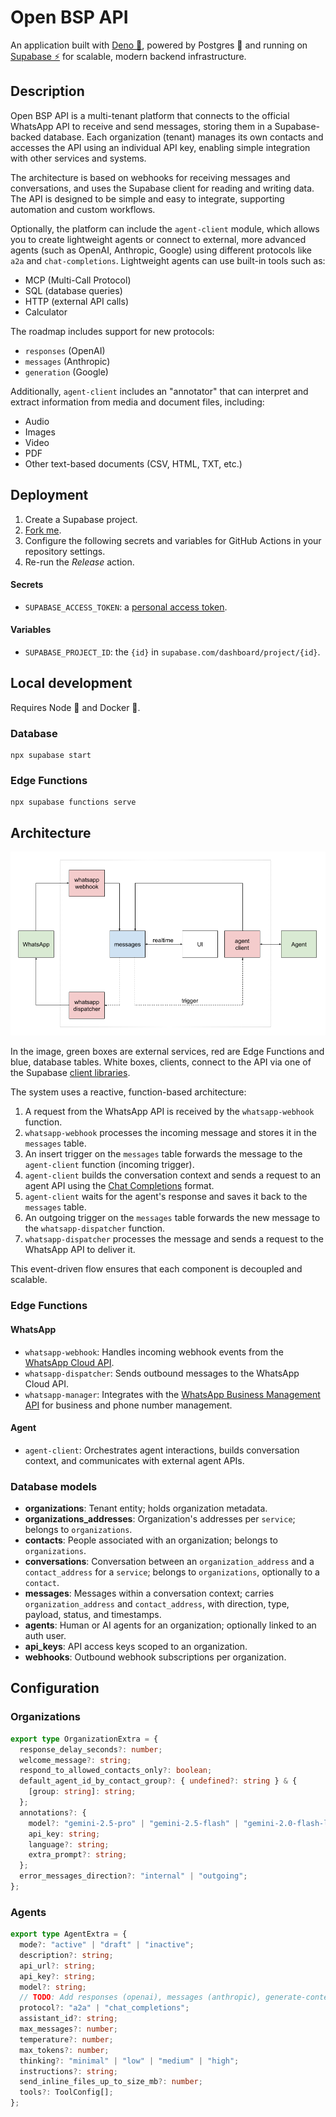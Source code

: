 # Open BSP API

An application built with [Deno 🦕](https://deno.land), powered by Postgres 🐘 and running on [Supabase ⚡](https://supabase.com) for scalable, modern backend infrastructure.

## Description

Open BSP API is a multi-tenant platform that connects to the official WhatsApp API to receive and send messages, storing them in a Supabase-backed database. Each organization (tenant) manages its own contacts and accesses the API using an individual API key, enabling simple integration with other services and systems.

The architecture is based on webhooks for receiving messages and conversations, and uses the Supabase client for reading and writing data. The API is designed to be simple and easy to integrate, supporting automation and custom workflows.

Optionally, the platform can include the `agent-client` module, which allows you to create lightweight agents or connect to external, more advanced agents (such as OpenAI, Anthropic, Google) using different protocols like `a2a` and `chat-completions`. Lightweight agents can use built-in tools such as:

- MCP (Multi-Call Protocol)
- SQL (database queries)
- HTTP (external API calls)
- Calculator

The roadmap includes support for new protocols:

- `responses` (OpenAI)
- `messages` (Anthropic)
- `generation` (Google)

Additionally, `agent-client` includes an "annotator" that can interpret and extract information from media and document files, including:

- Audio
- Images
- Video
- PDF
- Other text-based documents (CSV, HTML, TXT, etc.)

## Deployment

1. Create a Supabase project.
2. [Fork me](https://github.com/matiasbattocchia/open-bsp-api/fork).
3. Configure the following secrets and variables for GitHub Actions in your repository settings.
4. Re-run the _Release_ action.

#### Secrets

- `SUPABASE_ACCESS_TOKEN`: a [personal access token](https://supabase.com/dashboard/account/tokens).
<!-- - `SUPABASE_DB_PASSWORD` -->

#### Variables

- `SUPABASE_PROJECT_ID`: the `{id}` in `supabase.com/dashboard/project/{id}`.

## Local development

Requires Node 🐢 and Docker 🐋.

### Database

```
npx supabase start
```

### Edge Functions

```
npx supabase functions serve
```

## Architecture

<img src="./architecture.png" alt="Architecture diagram" width="600">

In the image, green boxes are external services, red are Edge Functions and blue, database tables.
White boxes, clients, connect to the API via one of the Supabase [client libraries](https://supabase.com/docs/guides/api/rest/client-libs).

The system uses a reactive, function-based architecture:

1. A request from the WhatsApp API is received by the `whatsapp-webhook` function.
2. `whatsapp-webhook` processes the incoming message and stores it in the `messages` table.
3. An insert trigger on the `messages` table forwards the message to the `agent-client` function (incoming trigger).
4. `agent-client` builds the conversation context and sends a request to an agent API using the [Chat Completions](https://platform.openai.com/docs/api-reference/chat) format.
5. `agent-client` waits for the agent's response and saves it back to the `messages` table.
6. An outgoing trigger on the `messages` table forwards the new message to the `whatsapp-dispatcher` function.
7. `whatsapp-dispatcher` processes the message and sends a request to the WhatsApp API to deliver it.

This event-driven flow ensures that each component is decoupled and scalable.

### Edge Functions

#### WhatsApp

- `whatsapp-webhook`: Handles incoming webhook events from the [WhatsApp Cloud API](https://developers.facebook.com/docs/whatsapp/cloud-api).
- `whatsapp-dispatcher`: Sends outbound messages to the WhatsApp Cloud API.
- `whatsapp-manager`: Integrates with the [WhatsApp Business Management API](https://developers.facebook.com/docs/whatsapp/business-management-api) for business and phone number management.

#### Agent

- `agent-client`: Orchestrates agent interactions, builds conversation context, and communicates with external agent APIs.

### Database models

- **organizations**: Tenant entity; holds organization metadata.
- **organizations_addresses**: Organization's addresses per `service`; belongs to `organizations`.
- **contacts**: People associated with an organization; belongs to `organizations`.
- **conversations**: Conversation between an `organization_address` and a `contact_address` for a `service`; belongs to `organizations`, optionally to a `contact`.
- **messages**: Messages within a conversation context; carries `organization_address` and `contact_address`, with direction, type, payload, status, and timestamps.
- **agents**: Human or AI agents for an organization; optionally linked to an auth user.
- **api_keys**: API access keys scoped to an organization.
- **webhooks**: Outbound webhook subscriptions per organization.

## Configuration

### Organizations

```ts
export type OrganizationExtra = {
  response_delay_seconds?: number;
  welcome_message?: string;
  respond_to_allowed_contacts_only?: boolean;
  default_agent_id_by_contact_group?: { undefined?: string } & {
    [group: string]: string;
  };
  annotations?: {
    model?: "gemini-2.5-pro" | "gemini-2.5-flash" | "gemini-2.0-flash-lite";
    api_key: string;
    language?: string;
    extra_prompt?: string;
  };
  error_messages_direction?: "internal" | "outgoing";
};
```

### Agents

```ts
export type AgentExtra = {
  mode?: "active" | "draft" | "inactive";
  description?: string;
  api_url?: string;
  api_key?: string;
  model?: string;
  // TODO: Add responses (openai), messages (anthropic), generate-content (google).
  protocol?: "a2a" | "chat_completions";
  assistant_id?: string;
  max_messages?: number;
  temperature?: number;
  max_tokens?: number;
  thinking?: "minimal" | "low" | "medium" | "high";
  instructions?: string;
  send_inline_files_up_to_size_mb?: number;
  tools?: ToolConfig[];
};
```
